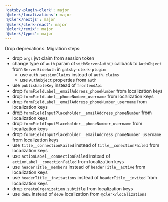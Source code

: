 ```yaml
---
'gatsby-plugin-clerk': major
'@clerk/localizations': major
'@clerk/nextjs': major
'@clerk/clerk-react': major
'@clerk/remix': major
'@clerk/types': major
---
```


Drop deprecations. Migration steps:
- drop `orgs` jwt claim from session token
- change type of `auth` param of `withServerAuth()` callback to `AuthObject` from `ServerSideAuth` in `gatsby-clerk-plugin`
    - use `auth.sessionClaims` instead of `auth.claims`
    - use `AuthObject` properties from `auth`
- use `publishableKey` instead of `frontendApi`
- drop `formFieldLabel__emailAddress_phoneNumber` from localization keys
- drop `formFieldLabel__phoneNumber_username` from localization keys
- drop `formFieldLabel__emailAddress_phoneNumber_username` from localization keys
- drop `formFieldInputPlaceholder__emailAddress_phoneNumber` from localization keys
- drop `formFieldInputPlaceholder__phoneNumber_username` from localization keys
- drop `formFieldInputPlaceholder__emailAddress_phoneNumber_username` from localization keys
- use `title__connectionFailed` instead of `title__conectionFailed` from localization keys
- use `actionLabel__connectionFailed` instead of `actionLabel__conectionFailed` from localization keys
- use `headerTitle__members` instead of `headerTitle__active` from localization keys
- use `headerTitle__invitations` instead of `headerTitle__invited` from localization keys
- drop `createOrganization.subtitle` from localization keys
- use `deDE` instead of `deDe` localization from `@clerk/localizations`